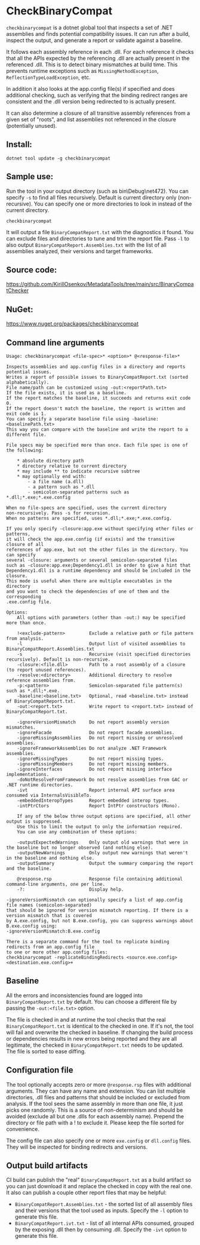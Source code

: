 ﻿# CheckBinaryCompat

`checkbinarycompat` is a dotnet global tool that inspects a set of .NET assemblies and finds potential compatibility issues.
It can run after a build, inspect the output, and generate a report or validate against a baseline.

It follows each assembly reference in each .dll. For each reference it checks that all the APIs expected by the referencing .dll are actually present in the referenced .dll. This is to detect binary mismatches at build time. This prevents runtime exceptions such as `MissingMethodException`, `ReflectionTypeLoadException`, etc.

In addition it also looks at the app.config file(s) if specified and does additional checking, such as verifying that the binding redirect ranges are consistent and the .dll version being redirected to is actually present.

It can also determine a closure of all transitive assembly references from a given set of "roots", and list assemblies not referenced in the closure (potentially unused).

## Install:
```
dotnet tool update -g checkbinarycompat
```

## Sample use:

Run the tool in your output directory (such as bin\Debug\net472). You can specify `-s` to find all files recursively. Default is current directory only (non-recursive). You can specify one or more directories to look in instead of the current directory.
```
checkbinarycompat
```

It will output a file `BinaryCompatReport.txt` with the diagnostics it found. You can exclude files and directories to tune and trim the report file.
Pass `-l` to also output `BinaryCompatReport.Assemblies.txt` with the list of all assemblies analyzed, their versions and target frameworks.

## Source code:
https://github.com/KirillOsenkov/MetadataTools/tree/main/src/BinaryCompatChecker

## NuGet:
https://www.nuget.org/packages/checkbinarycompat

## Command line arguments

```
Usage: checkbinarycompat <file-spec>* <option>* @<response-file>*

Inspects assemblies and app.config files in a directory and reports potential issues.
Writes a report of possible issues to BinaryCompatReport.txt (sorted alphabetically).
File name/path can be customized using -out:<reportPath.txt>
If the file exists, it is used as a baseline.
If the report matches the baseline, it succeeds and returns exit code 0.
If the report doesn't match the baseline, the report is written and exit code is 1.
You can specify a separate baseline file using -baseline:<baselinePath.txt>
This way you can compare with the baseline and write the report to a different file.

File specs may be specified more than once. Each file spec is one of the following:

    * absolute directory path
    * directory relative to current directory
    * may include ** to indicate recursive subtree
    * may optionally end with:
        - a file name (a.dll)
        - a pattern such as *.dll
        - semicolon-separated patterns such as *.dll;*.exe;*.exe.config

When no file-specs are specified, uses the current directory
non-recursively. Pass -s for recursion.
When no patterns are specified, uses *.dll;*.exe;*.exe.config.

If you only specify -closure:app.exe without specifying other files or patterns,
it will check the app.exe.config (if exists) and the transitive closure of all
references of app.exe, but not the other files in the directory. You can specify
several -closure: arguments or several semicolon-separated files
such as -closure:app.exe;Dependency1.dll in order to give a hint that
Dependency1.dll is a runtime dependency and should be included in the closure.
This mode is useful when there are multiple executables in the directory
and you want to check the dependencies of one of them and the corresponding
.exe.config file.

Options:
    All options with parameters (other than -out:) may be specified more than once.

    !<exclude-pattern>         Exclude a relative path or file pattern from analysis.
    -l                         Output list of visited assemblies to BinaryCompatReport.Assemblies.txt
    -s                         Recursive (visit specified directories recursively). Default is non-recursive.
    -closure:<file.dll>        Path to a root assembly of a closure (to report unused references).
    -resolve:<directory>       Additional directory to resolve reference assemblies from.
    -p:<pattern>               Semicolon-separated file pattern(s) such as *.dll;*.exe.
    -baseline:<baseline.txt>   Optional, read <baseline.txt> instead of BinaryCompatReport.txt.
    -out:<report.txt>          Write report to <report.txt> instead of BinaryCompatReport.txt.

    -ignoreVersionMismatch     Do not report assembly version mismatches.
    -ignoreFacade              Do not report facade assemblies.
    -ignoreMissingAssemblies   Do not report missing or unresolved assemblies.
    -ignoreFrameworkAssemblies Do not analyze .NET Framework assemblies.
    -ignoreMissingTypes        Do not report missing types.
    -ignoreMissingMembers      Do not report missing members.
    -ignoreInterfaces          Do not report missing interface implementations.
    -doNotResolveFromFramework Do not resolve assemblies from GAC or .NET runtime directories.
    -ivt                       Report internal API surface area consumed via InternalsVisibleTo.
    -embeddedInteropTypes      Report embedded interop types.
    -intPtrCtors               Report IntPtr constructors (Mono).

    If any of the below three output options are specified, all other output is suppressed.
    Use this to limit the output to only the information required.
    You can use any combination of these options:

    -outputExpectedWarnings    Only output old warnings that were in the baseline but no longer observed (and nothing else).
    -outputNewWarnings         Only output new warnings that weren't in the baseline and nothing else.
    -outputSummary             Output the summary comparing the report and the baseline.

    @response.rsp              Response file containing additional command-line arguments, one per line.
    -?:                        Display help.

-ignoreVersionMismatch can optionally specify a list of app.config file names (semicolon-separated)
that should be ignored for version mismatch reporting. If there is a version mismatch that is covered
by A.exe.config, but not B.exe.config, you can suppress warnings about B.exe.config using:
-ignoreVersionMismatch:B.exe.config

There is a separate command for the tool to replicate binding redirects from an app.config file
to one or more other app.config files:
checkbinarycompat -replicateBindingRedirects <source.exe.config> <destination.exe.config>+
```

## Baseline

All the errors and inconsistencies found are logged into `BinaryCompatReport.txt` by default. You can choose a different file by passing the `-out:<file.txt>` option.

The file is checked in and at runtime the tool checks that the real `BinaryCompatReport.txt` is identical to the checked in one. If it's not, the tool will fail and overwrite the checked in baseline. If changing the build process or dependencies results in new errors being reported and they are all legitimate, the checked in `BinaryCompatReport.txt` needs to be updated. The file is sorted to ease diffing.

## Configuration file

The tool optionally accepts zero or more `@response.rsp` files with additional arguments. They can have any name and extension. You can list multiple directories, .dll files and patterns that should be included or excluded from analysis. If the tool sees the same assembly in more than one file, it just picks one randomly. This is a source of non-determinism and should be avoided (exclude all but one .dlls for each assembly name). Prepend the directory or file path with a ! to exclude it. Please keep the file sorted for convenience.

The config file can also specify one or more `exe.config` or `dll.config` files. They will be inspected for binding redirects and versions.

## Output build artifacts
CI build can publish the "real" `BinaryCompatReport.txt` as a build artifact so you can just download it and replace the checked in copy with the real one. It also can publish a couple other report files that may be helpful:

 * `BinaryCompatReport.Assemblies.txt` - the sorted list of all assembly files and their versions that the tool used as inputs. Specify the `-l` option to generate this file.
 * `BinaryCompatReport.ivt.txt` - list of all internal APIs consumed, grouped by the exposing .dll then by consuming .dll. Specify the `-ivt` option to generate this file.
